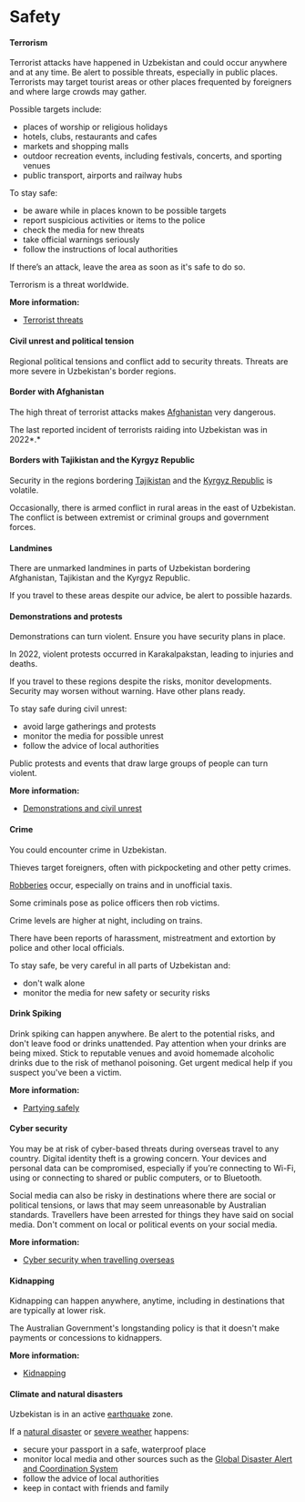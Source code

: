 # Safety

#### Terrorism

Terrorist attacks have happened in Uzbekistan and could occur anywhere and at any time. Be alert to possible threats, especially in public places. Terrorists may target tourist areas or other places frequented by foreigners and where large crowds may gather.

Possible targets include:

* places of worship or religious holidays
* hotels, clubs, restaurants and cafes
* markets and shopping malls
* outdoor recreation events, including festivals, concerts, and sporting venues
* public transport, airports and railway hubs

To stay safe:

* be aware while in places known to be possible targets
* report suspicious activities or items to the police
* check the media for new threats
* take official warnings seriously
* follow the instructions of local authorities

If there’s an attack, leave the area as soon as it's safe to do so.

Terrorism is a threat worldwide.

**More information:**

* [Terrorist threats](/node/342)

#### Civil unrest and political tension

Regional political tensions and conflict add to security threats. Threats are more severe in Uzbekistan's border regions.

#### Border with Afghanistan

The high threat of terrorist attacks makes [Afghanistan](/destinations/asia/afghanistan "Afghanistan") very dangerous.

The last reported incident of terrorists raiding into Uzbekistan was in 2022*.*

#### Borders with Tajikistan and the Kyrgyz Republic

Security in the regions bordering [Tajikistan](/destinations/asia/tajikistan "Tajikistan") and the [Kyrgyz Republic](/destinations/asia/kyrgyz-republic "Kyrgyz Republic") is volatile.

Occasionally, there is armed conflict in rural areas in the east of Uzbekistan. The conflict is between extremist or criminal groups and government forces.

#### Landmines

There are unmarked landmines in parts of Uzbekistan bordering Afghanistan, Tajikistan and the Kyrgyz Republic.

If you travel to these areas despite our advice, be alert to possible hazards.

#### Demonstrations and protests

Demonstrations can turn violent. Ensure you have security plans in place.

In 2022, violent protests occurred in Karakalpakstan, leading to injuries and deaths.

If you travel to these regions despite the risks, monitor developments. Security may worsen without warning. Have other plans ready.

To stay safe during civil unrest:

* avoid large gatherings and protests
* monitor the media for possible unrest
* follow the advice of local authorities

Public protests and events that draw large groups of people can turn violent.

**More information:**

* [Demonstrations and civil unrest](/node/343)

#### Crime

You could encounter crime in Uzbekistan.

Thieves target foreigners, often with pickpocketing and other petty crimes.

[Robberies](/while-youre-away/crime/robbed-mugged "I've been robbed or mugged overseas") occur, especially on trains and in unofficial taxis.

Some criminals pose as police officers then rob victims.

Crime levels are higher at night, including on trains.

There have been reports of harassment, mistreatment and extortion by police and other local officials.

To stay safe, be very careful in all parts of Uzbekistan and:

* don't walk alone
* monitor the media for new safety or security risks

#### Drink Spiking

Drink spiking can happen anywhere. Be alert to the potential risks, and don't leave food or drinks unattended. Pay attention when your drinks are being mixed. Stick to reputable venues and avoid homemade alcoholic drinks due to the risk of methanol poisoning. Get urgent medical help if you suspect you've been a victim.

**More information:**

* [Partying safely](https://www.smartraveller.gov.au/before-you-go/safety/partying)

#### Cyber security

You may be at risk of cyber-based threats during overseas travel to any country. Digital identity theft is a growing concern. Your devices and personal data can be compromised, especially if you’re connecting to Wi-Fi, using or connecting to shared or public computers, or to Bluetooth.

Social media can also be risky in destinations where there are social or political tensions, or laws that may seem unreasonable by Australian standards. Travellers have been arrested for things they have said on social media. Don't comment on local or political events on your social media.

**More information:**

* [Cyber security when travelling overseas](https://www.smartraveller.gov.au/before-you-go/staying-safe/cyber-security)

#### Kidnapping

Kidnapping can happen anywhere, anytime, including in destinations that are typically at lower risk.  

The Australian Government's longstanding policy is that it doesn't make payments or concessions to kidnappers. 

**More information:** 

* [Kidnapping](/before-you-go/safety/kidnapping "Reducing the risk of kidnapping")

#### Climate and natural disasters

Uzbekistan is in an active [earthquake](/before-you-go/safety/earthquakes-tsunamis "Earthquakes and tsunamis") zone.

If a [natural disaster](/before-you-go/safety/natural-disasters "Staying safe when there's a natural disaster") or [severe weather](/while-youre-away/crisis-or-emergency/severe-weather-incident "There's a severe weather incident") happens:

* secure your passport in a safe, waterproof place
* monitor local media and other sources such as the [Global Disaster Alert and Coordination System](https://gdacs.org/)
* follow the advice of local authorities
* keep in contact with friends and family